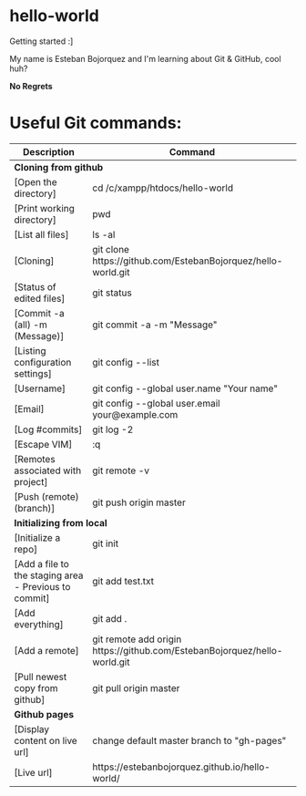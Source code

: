 # hello-world
Getting started :]

My name is Esteban Bojorquez and I'm learning about Git & GitHub, cool huh?

**No Regrets**

# Useful Git commands:<br>
<table>
  <thead>
    <tr>
      <th>Description</th>
      <th>Command</th>
    </tr>
  </thead>
  <tbody>
    <tr>
     <td colspan="2"><strong>Cloning from github</strong></td>
    </tr>
    <tr>
      <td>[Open the directory]</td>
      <td>cd /c/xampp/htdocs/hello-world</td>
    </tr>
    <tr>
      <td>[Print working directory]</td>
      <td>pwd</td>
    </tr>
    <tr>
      <td>[List all files]</td>
      <td>ls -al</td>
    </tr>
    <tr>
      <td>[Cloning]</td>
      <td>git clone https://github.com/EstebanBojorquez/hello-world.git</td>
    </tr>
    <tr>
      <td>[Status of edited files]</td>
      <td>git status</td>
    </tr>
    <tr>
      <td>[Commit -a (all) -m (Message)]</td>
      <td>git commit -a -m "Message"</td>
    </tr>
    <tr>
      <td>[Listing configuration settings]</td>
      <td>git config --list</td>
    </tr>
    <tr>
      <td>[Username]</td>
      <td>git config --global user.name "Your name"</td>
    </tr>
    <tr>
      <td>[Email]</td>
      <td>git config --global user.email your@example.com</td>
    </tr>
    <tr>
      <td>[Log #commits]</td>
      <td>git log -2</td>
    </tr>
    <tr>
      <td>[Escape VIM]</td>
      <td>:q</td>
    </tr>
    <tr>
      <td>[Remotes associated with project]</td>
      <td>git remote -v</td>
    </tr>
    <tr>
      <td>[Push (remote) (branch)]</td>
      <td>git push origin master</td>
    </tr>
    <tr>
     <td colspan="2"><strong>Initializing from local</strong></td>
    </tr>
    <tr>
      <td>[Initialize a repo]</td>
      <td>git init</td>
    </tr>
    <tr>
      <td>[Add a file to the staging area - Previous to commit]</td>
      <td>git add test.txt</td>
    </tr>
    <tr>
      <td>[Add everything]</td>
      <td>git add .</td>
    </tr>
    <tr>
      <td>[Add a remote]</td>
      <td>git remote add origin https://github.com/EstebanBojorquez/hello-world.git</td>
    </tr>
    <tr>
      <td>[Pull newest copy from github]</td>
      <td>git pull origin master</td>
    </tr>
    <tr>
     <td colspan="2"><strong>Github pages</strong></td>
    </tr>
    <tr>
      <td>[Display content on live url]</td>
      <td>change default master branch to "gh-pages"</td>
    </tr>
    <tr>
      <td>[Live url]</td>
      <td>https://estebanbojorquez.github.io/hello-world/</td>
    </tr>
  </tbody>
</table>